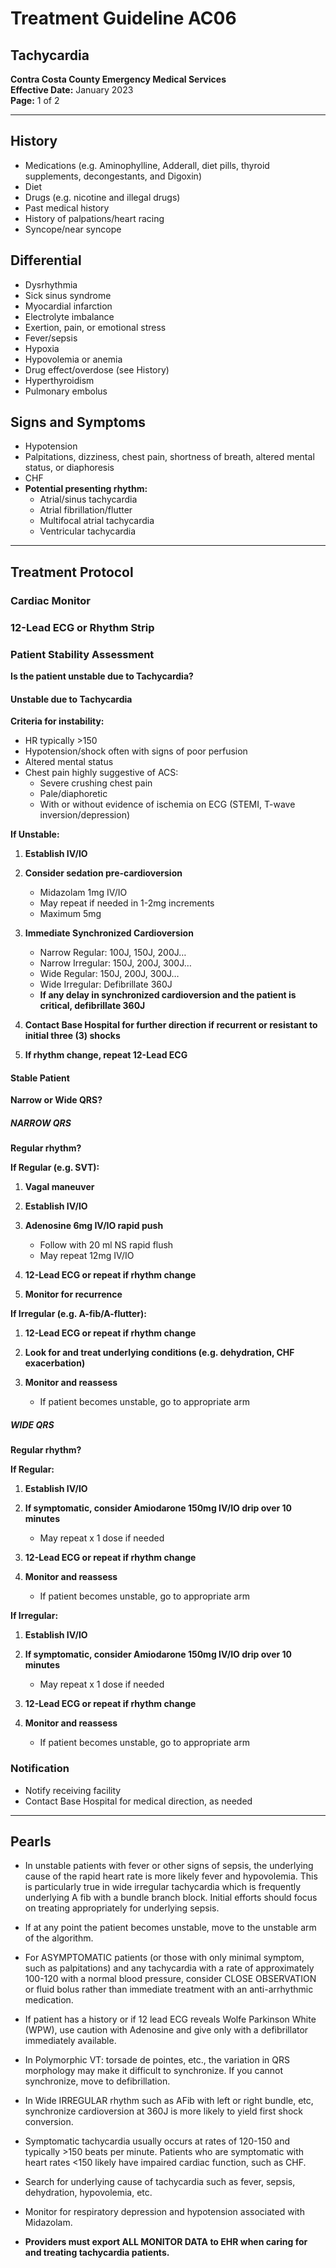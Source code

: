 # Treatment Guideline AC06
## Tachycardia

**Contra Costa County Emergency Medical Services**  
**Effective Date:** January 2023  
**Page:** 1 of 2

---

## History

- Medications (e.g. Aminophylline, Adderall, diet pills, thyroid supplements, decongestants, and Digoxin)
- Diet
- Drugs (e.g. nicotine and illegal drugs)
- Past medical history
- History of palpations/heart racing
- Syncope/near syncope

## Differential

- Dysrhythmia
- Sick sinus syndrome
- Myocardial infarction
- Electrolyte imbalance
- Exertion, pain, or emotional stress
- Fever/sepsis
- Hypoxia
- Hypovolemia or anemia
- Drug effect/overdose (see History)
- Hyperthyroidism
- Pulmonary embolus

## Signs and Symptoms

- Hypotension
- Palpitations, dizziness, chest pain, shortness of breath, altered mental status, or diaphoresis
- CHF
- **Potential presenting rhythm:**
  - Atrial/sinus tachycardia
  - Atrial fibrillation/flutter
  - Multifocal atrial tachycardia
  - Ventricular tachycardia

---

## Treatment Protocol

### Cardiac Monitor

### 12-Lead ECG or Rhythm Strip

### Patient Stability Assessment

**Is the patient unstable due to Tachycardia?**

#### Unstable due to Tachycardia

**Criteria for instability:**
- HR typically >150
- Hypotension/shock often with signs of poor perfusion
- Altered mental status
- Chest pain highly suggestive of ACS:
  - Severe crushing chest pain
  - Pale/diaphoretic
  - With or without evidence of ischemia on ECG (STEMI, T-wave inversion/depression)

**If Unstable:**

1. **Establish IV/IO**

2. **Consider sedation pre-cardioversion**
   - Midazolam 1mg IV/IO
   - May repeat if needed in 1-2mg increments
   - Maximum 5mg

3. **Immediate Synchronized Cardioversion**
   - Narrow Regular: 100J, 150J, 200J…
   - Narrow Irregular: 150J, 200J, 300J…
   - Wide Regular: 150J, 200J, 300J…
   - Wide Irregular: Defibrillate 360J
   - **If any delay in synchronized cardioversion and the patient is critical, defibrillate 360J**

4. **Contact Base Hospital for further direction if recurrent or resistant to initial three (3) shocks**

5. **If rhythm change, repeat 12-Lead ECG**

#### Stable Patient

**Narrow or Wide QRS?**

##### NARROW QRS

**Regular rhythm?**

**If Regular (e.g. SVT):**
1. **Vagal maneuver**

2. **Establish IV/IO**

3. **Adenosine 6mg IV/IO rapid push**
   - Follow with 20 ml NS rapid flush
   - May repeat 12mg IV/IO

4. **12-Lead ECG or repeat if rhythm change**

5. **Monitor for recurrence**

**If Irregular (e.g. A-fib/A-flutter):**
1. **12-Lead ECG or repeat if rhythm change**

2. **Look for and treat underlying conditions (e.g. dehydration, CHF exacerbation)**

3. **Monitor and reassess**
   - If patient becomes unstable, go to appropriate arm

##### WIDE QRS

**Regular rhythm?**

**If Regular:**
1. **Establish IV/IO**

2. **If symptomatic, consider Amiodarone 150mg IV/IO drip over 10 minutes**
   - May repeat x 1 dose if needed

3. **12-Lead ECG or repeat if rhythm change**

4. **Monitor and reassess**
   - If patient becomes unstable, go to appropriate arm

**If Irregular:**
1. **Establish IV/IO**

2. **If symptomatic, consider Amiodarone 150mg IV/IO drip over 10 minutes**
   - May repeat x 1 dose if needed

3. **12-Lead ECG or repeat if rhythm change**

4. **Monitor and reassess**
   - If patient becomes unstable, go to appropriate arm

### Notification

- Notify receiving facility
- Contact Base Hospital for medical direction, as needed

---

## Pearls

- In unstable patients with fever or other signs of sepsis, the underlying cause of the rapid heart rate is more likely fever and hypovolemia. This is particularly true in wide irregular tachycardia which is frequently underlying A fib with a bundle branch block. Initial efforts should focus on treating appropriately for underlying sepsis.

- If at any point the patient becomes unstable, move to the unstable arm of the algorithm.

- For ASYMPTOMATIC patients (or those with only minimal symptom, such as palpitations) and any tachycardia with a rate of approximately 100-120 with a normal blood pressure, consider CLOSE OBSERVATION or fluid bolus rather than immediate treatment with an anti-arrhythmic medication.

- If patient has a history or if 12 lead ECG reveals Wolfe Parkinson White (WPW), use caution with Adenosine and give only with a defibrillator immediately available.

- In Polymorphic VT: torsade de pointes, etc., the variation in QRS morphology may make it difficult to synchronize. If you cannot synchronize, move to defibrillation.

- In Wide IRREGULAR rhythm such as AFib with left or right bundle, etc, synchronize cardioversion at 360J is more likely to yield first shock conversion.

- Symptomatic tachycardia usually occurs at rates of 120-150 and typically >150 beats per minute. Patients who are symptomatic with heart rates <150 likely have impaired cardiac function, such as CHF.

- Search for underlying cause of tachycardia such as fever, sepsis, dehydration, hypovolemia, etc.

- Monitor for respiratory depression and hypotension associated with Midazolam.

- **Providers must export ALL MONITOR DATA to EHR when caring for and treating tachycardia patients.**

